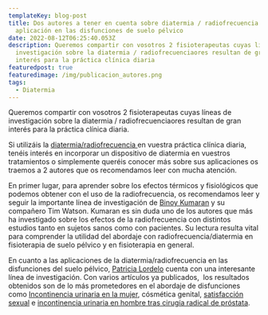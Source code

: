 ```yaml
---
templateKey: blog-post
title: Dos autores a tener en cuenta sobre diatermia / radiofrecuencia y su
  aplicación en las disfunciones de suelo pélvico
date: 2022-08-12T06:25:40.053Z
description: Queremos compartir con vosotros 2 fisioterapeutas cuyas líneas de
  investigación sobre la diatermia / radiofrecuenciaores resultan de gran
  interés para la práctica clínica diaria
featuredpost: true
featuredimage: /img/publicacion_autores.png
tags:
  - Diatermia
---
```

Queremos compartir con vosotros 2 fisioterapeutas cuyas líneas de investigación sobre la diatermia / radiofrecuenciaores resultan de gran interés para la práctica clínica diaria.

Si utilizáis la [diatermia/radiofrecuencia ](https://www.fisioterapiasuelopelvico.com/tecnicas/diatermia-radiofrecuencia#)en vuestra práctica clínica diaria, tenéis interés en incorporar un dispositivo de diatermia en vuestros tratamientos o simplemente queréis conocer más sobre sus aplicaciones os traemos a 2 autores que os recomendamos leer con mucha atención.

En primer lugar, para aprender sobre los efectos térmicos y fisiológicos que podemos obtener con el uso de la radiofrecuencia, os recomendamos leer y seguir la importante línea de investigación de [Binoy Kumaran](https://www.researchgate.net/profile/Binoy-Kumaran) y su compañero Tim Watson. Kumaran es sin duda uno de los autores que más ha investigado sobre los efectos de la radiofrecuencia con distintos estudios tanto en sujetos sanos como con pacientes. Su lectura resulta vital para comprender la utilidad del abordaje con radiofrecuencia/diatermia en fisioterapia de suelo pélvico y en fisioterapia en general.

En cuanto a las aplicaciones de la diatermia/radiofrecuencia en las disfunciones del suelo pélvico, [Patricia Lordelo](https://patricialordelo.com/) cuenta con una interesante línea de investigación. Con varios artículos ya publicados,  los resultados obtenidos son de lo más prometedores en el abordaje de disfunciones como [Incontinencia urinaria en la mujer](https://www.fisioterapiasuelopelvico.com/pacientes/mujeres/incontinencia-urinaria), cósmética genital, [satisfacción sexual](https://www.fisioterapiasuelopelvico.com/pacientes/mujeres/dolor-relaciones-sexuales-dispareunia) e [incontinencia urinaria en hombre tras cirugía radical de próstata](https://www.fisioterapiasuelopelvico.com/pacientes/hombres/incontinencia-urinaria).